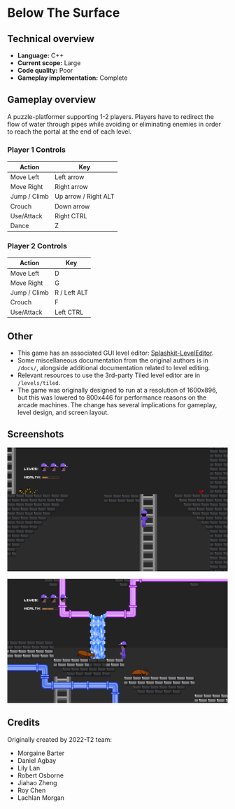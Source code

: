 # Below The Surface

## Technical overview

- **Language:** C++
- **Current scope:** Large
- **Code quality:** Poor
- **Gameplay implementation:** Complete

## Gameplay overview

A puzzle-platformer supporting 1-2 players. Players have to redirect the flow of water through pipes while avoiding or eliminating enemies in order to reach the portal at the end of each level.

### Player 1 Controls

| Action        | Key                  |
|---------------|----------------------|
| Move Left     | Left arrow           |
| Move Right    | Right arrow          |
| Jump / Climb  | Up arrow / Right ALT |
| Crouch        | Down arrow           |
| Use/Attack    | Right CTRL           |
| Dance         | Z                    |

### Player 2 Controls

| Action        | Key                  |
|---------------|----------------------|
| Move Left     | D                    |
| Move Right    | G                    |
| Jump / Climb  | R / Left ALT         |
| Crouch        | F                    |
| Use/Attack    | Left CTRL            |

## Other

- This game has an associated GUI level editor: [Splashkit-LevelEditor](https://github.com/thoth-tech/Splashkit-LevelEditor).
- Some miscellaneous documentation from the original authors is in `/docs/`, alongside additional documentation related to level editing.
- Relevant resources to use the 3rd-party Tiled level editor are in `/levels/tiled`.
- The game was originally designed to run at a resolution of 1600x896, but this was lowered to 800x446 for performance reasons on the arcade machines. The change has several implications for gameplay, level design, and screen layout.

## Screenshots

![](/documentation/screenshot-01.png)

![](/documentation/screenshot-02.png)

## Credits

Originally created by 2022-T2 team:

- Morgaine Barter
- Daniel Agbay
- Lily Lan
- Robert Osborne
- Jiahao Zheng
- Roy Chen
- Lachlan Morgan
